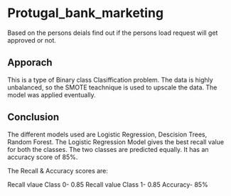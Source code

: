 # Protugal_bank_marketing
Based on the persons deials find out if the persons load request will get approved or not.

## Apporach
This is a type of Binary class Clasiffication problem. The data is highly unbalanced, so the SMOTE teachnique is used to upscale the data. The model was applied eventually.

## Conclusion
The different models used are Logistic Regression, Descision Trees, Random Forest. The Logistic Regression Model gives the best recall value for both the classes. The two classes are predicted equally. It has an accuracy score of 85%.

The Recall & Accuracy scores are:

Recall vlaue Class 0- 0.85
Recall value Class 1- 0.85
Accuracy- 85%


